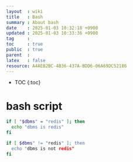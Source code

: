 ```yaml
---
layout  : wiki
title   : Bash
summary : About bash
date    : 2025-01-03 10:32:18 +0900
updated : 2025-01-03 10:33:36 +0900
tag     : 
toc     : true
public  : true
parent  : 
latex   : false
resource: A4AEB2BC-4B36-437A-BDD6-06A69DC52186
---
```

* TOC
{:toc}

# bash script

```bash
if [ "$dbms" = "redis" ]; then
  echo "dbms is redis"
fi

if [ $dbms" != "redis" ]; then
  echo "dbms is not redis"
fi
```
